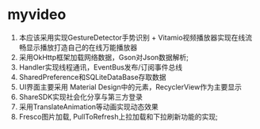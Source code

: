 # myvideo
1. 本应该采用实现GestureDetector手势识别 + Vitamio视频播放器实现在线流畅显示播放打造自己的在线万能播放器                        
2. 采用OkHttp框架加载网络数据，Gson对Json数据解析;          
3. Handler实现线程通讯，EventBus发布/订阅事件总线           
4. SharedPreference和SQLiteDataBase存取数据 
5. UI界面主要采用 Material Design中的元素，RecyclerView作为主要显示 
6. ShareSDK实现社会化分享与第三方登录          
7. 采用TranslateAnimation等动画实现动态效果           
8. Fresco图片加载, PullToRefresh上拉加载和下拉刷新功能的实现;
